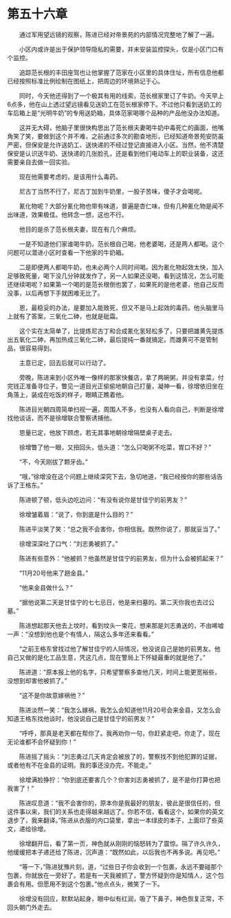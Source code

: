 #	第五十六章

　　通过军用望远镜的观察，陈进已经对帝景苑的内部情况完整地了解了一遍。

　　小区内或许是出于保护领导隐私的需要，并未安装监控探头，仅是小区门口有个监控。

　　追踪范长根的丰田座驾也让他掌握了范家在小区里的具体住址，所有信息他都已经按照标准比例绘制在图纸上，把周边的环境熟记于心。

　　同时，今天他还得到了一个极其有用的线索，范长根家里订了牛奶。今天早上6点多，他在山上透过望远镜看见送奶工在范长根家停下。不过他只看到送奶工的车后箱上是“光明牛奶”的专用送奶箱，具体范家喝哪个品种的产品他没办法知道。

　　这并无大碍，他脑子里很快构思出了范长根夫妻喝牛奶中毒死亡的画面，他嘴角笑了笑，要做到这个并不难，之前通过多次的勘查地形，已经知道帝景苑安防虽严密，但保安是允许送奶工、送快递的不经过登记直接进入小区。当然，他不清楚保安是认识送牛奶、送快递的几张脸孔，还是看到他们电动车上的职业装备，这还需要亲自去做一回实验。

　　现在他需要考虑的，是该用什么毒药。

　　尼古丁当然不行了，尼古丁加到牛奶里，一股子苦味，傻子才会喝呢。

　　氰化物呢？大部分氰化物也带有味道，普遍是杏仁味，但有几种氰化物是闻不出味道，效果极佳。他转念一想，这也不行。

　　他目的是杀了范长根夫妻，现在有几个麻烦。

　　一是不知道他们家谁喝牛奶，范长根自己喝，他老婆喝，还是两人都喝。这个问题可以潜进小区时查看一下他家的牛奶箱。

　　二是即便两人都喝牛奶，也未必两个人同时间喝。因为氰化物起效太快，加入足够致死量，喝下没几分钟就发作了，另一人如果还没喝，看到这情况，怎么可能还继续喝呢？如果第一个喝的是范长根倒也罢了，如果死的是他老婆，他自己反而没事，以后再想下手就困难无比了。

　　恩，最稳妥的办法，是要加入能致死，但又不是马上起效的毒药。他头脑里马上就有了答案，三氧化二砷，也就是砒霜。

　　这个实在太简单了，比提炼尼古丁和合成氰化氢轻松多了，只要把雄黄先提炼出五氧化二砷，再加热成三氧化二砷，最后提纯一番就搞定。而雄黄可不是管制品，很容易得到。

　　主意已定，回去后就可以行动了。

　　旁晚，陈进来到小区外唯一像样的那家快餐店，拿了两碗粥，并没有拿菜，付完钱正准备寻位子，瞥见一道目光正偷偷地朝自己打量，凝神一看，徐增依旧坐在角落上，装成在吃饭的样子，眼睛正瞧着他。

　　陈进目光朝四周简单扫视一遍，周围人不多，也没有人看向自己，判断是徐增找他谈话，而不是徐增联合警察诱捕他。

　　思量已定，他放下顾虑，若无其事地朝徐增隔壁桌子走去。

　　徐增瞥了他一眼，又扭回头，低头道：“怎么只喝粥不吃菜，胃口不好？”

　　“不，今天刚拔了颗牙齿。”

　　“哦，”徐增没在这个问题上继续深究下去，急切地道，“我已经按你的那些话告诉了王格东。”

　　陈进顿了顿，低头边吃边问：“有没有说你是甘佳宁的前男友？”

　　徐增皱着眉：“说了，你到底是什么目的？”

　　陈进平淡笑了笑：“总之我不会害你，你相信我。既然你说了，那就妥当了。”

　　徐增深深吐了口气：“刘志勇被抓了。”

　　陈进有些意外：“他被抓？他虽然是甘佳宁的前男友，但为什么会被抓起来？”

　　“11月20号他来了趟金县。”

　　“他来金县做什么？”

　　“据他说第二天是甘佳宁的七七忌日，他是来扫墓的。第二天你我也去过公墓。”

　　陈进想起那天他去上坟时，看到坟头一束花，想来那是刘志勇送的，不由唏嘘一声：“没想到他也是个有情人，隔这么多年还来看看。”

　　“之前王格东曾找过他了解甘佳宁的人际情况，他没说自己是她的前男友。他自己又做的是化工品生意，凭这几点，现在警局上下怀疑最重的就是他了。”

　　陈进道：“原本报上他的名字，只希望警察多查他几天，时间上能更宽裕些，没想到却害他被抓了。”

　　“这不是你故意嫁祸他？”

　　陈进淡然一笑：“我怎么嫁祸，我怎么会知道他11月20号会来金县，又怎么会知道王格东找他谈时，他没说自己是甘佳宁的前男友？”

　　“呼呼，那真是老天都在帮你了。我再劝你一句，你赶紧走吧，你走了，现在无论谁都不会怀疑到你！”

　　陈进摇了摇头：“刘志勇过几天肯定会被放了的，警察找不到他犯罪的证据，或者他有不在金县的证明。我的事还没办完，不能走。”

　　徐增满脸狰狞：“你到底还要害几个？你害刘志勇被抓了，是不是你打算也把我害了！”

　　陈进叹息道：“我不会害你的，原本你是我最好的朋友，彼此是很信任的，但这件事以来，我们的关系也走得越来越远了。你若不信，看看这个，如果你的英文退步了，我来翻译。”陈进从衣服的内口袋里，拿出一本绿皮的本子，上面印了些英文，递给徐增。

　　徐增翻开后，看了第一页，神色就从刚刚的恼怒转为了震惊。隔了许久许久，他缓缓把本子递还给了陈进，沉声道：“既然如此，以后我也不再多说。再见吧。”

　　“等一下，”陈进犹豫片刻，道，“过些日子你会收到一个包裹，永远不要碰那个包裹，你就放在一旁好了。若是有一天我被抓了，警方怀疑到你是知情人，这个包裹会有用。但愿用不到这个包裹。”他点点头，微笑了一下。

　　徐增没有回应，默默站起身，眼中似有红润，吸了下鼻子，神色恢复正常，不回头朝门外走去。
